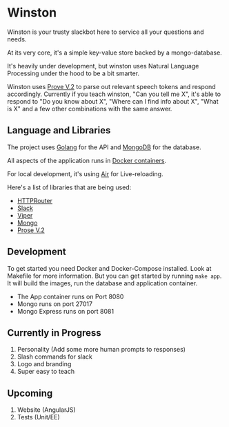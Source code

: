 # Winston

Winston is your trusty slackbot here to service all your questions and needs.

At its very core, it's a simple key-value store backed by a mongo-database.

It's heavily under development, but winston uses Natural Language Processing under the hood to be a bit smarter.

Winston uses [Prove V.2](https://github.com/jdkato/prose) to parse out relevant speech tokens and respond accordingly.
Currently if you teach winston, "Can you tell me X", it's able to respond to "Do you know about X", "Where can I find info about X", "What is X" and a few other combinations with the same answer.

## Language and Libraries

The project uses [Golang](https://golang.org/) for the API and [MongoDB](https://www.mongodb.com/) for the database.

All aspects of the application runs in [Docker containers](https://www.docker.com/).

For local development, it's using [Air](https://github.com/cosmtrek/air) for Live-reloading.

Here's a list of libraries that are being used:

- [HTTPRouter](https://github.com/julienschmidt/httprouter)
- [Slack](https://github.com/nlopes/slack)
- [Viper](https://github.com/spf13/viper)
- [Mongo](https://github.com/mongodb/mongo-go-driver)
- [Prose V.2](https://github.com/jdkato/prose)

## Development

To get started you need Docker and Docker-Compose installed.
Look at Makefile for more information. But you can get started by running `make app`.
It will build the images, run the database and application container.

- The App container runs on Port 8080
- Mongo runs on port 27017
- Mongo Express runs on port 8081

## Currently in Progress

1. Personality (Add some more human prompts to responses)
2. Slash commands for slack
3. Logo and branding
4. Super easy to teach

## Upcoming

1. Website (AngularJS)
2. Tests (Unit/EE)

